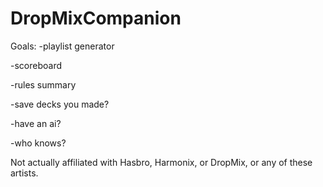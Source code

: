 # DropMixCompanion

Goals:
  -playlist generator
  
  -scoreboard
  
  -rules summary
  
  -save decks you made?
  
  -have an ai?
  
  -who knows?
 
Not actually affiliated with Hasbro, Harmonix, or DropMix, or any of these artists.
